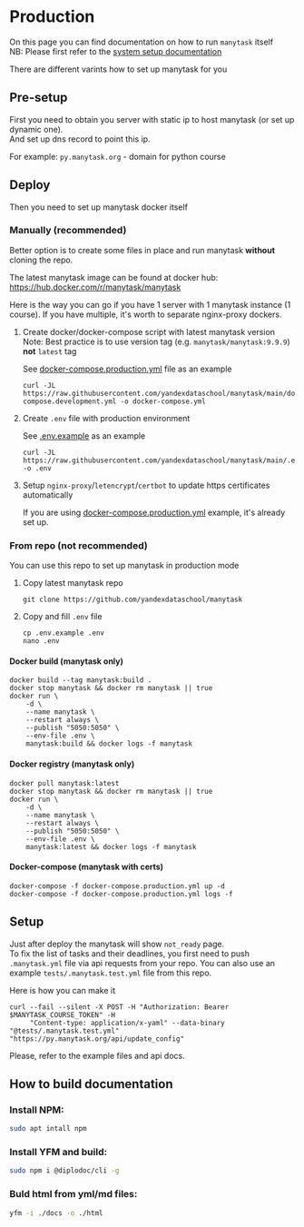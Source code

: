 # Production

On this page you can find documentation on how to run `manytask` itself  
NB: Please first refer to the [system setup documentation](./system_setup.md)


There are different varints how to set up manytask for you  


## Pre-setup 

First you need to obtain you server with static ip to host manytask (or set up dynamic one).  
And set up dns record to point this ip.  

For example: `py.manytask.org` - domain for python course


## Deploy 

Then you need to set up manytask docker itself 


### Manually (recommended) 

Better option is to create some files in place and run manytask **without** cloning the repo.

The latest manytask image can be found at docker hub: https://hub.docker.com/r/manytask/manytask

Here is the way you can go if you have 1 server with 1 manytask instance (1 course). If you have multiple, it's worth to separate nginx-proxy dockers.


1. Create docker/docker-compose script with latest manytask version  
   Note: Best practice is to use version tag (e.g. `manytask/manytask:9.9.9`) **not** `latest` tag

   See [docker-compose.production.yml](/docker-compose.production.yml) file as an example  
   ```shell
   curl -JL https://raw.githubusercontent.com/yandexdataschool/manytask/main/docker-compose.development.yml -o docker-compose.yml 
   ```

2. Create `.env` file with production environment  

   See [.env.example](../.env.example) as an example
   ```shell
   curl -JL https://raw.githubusercontent.com/yandexdataschool/manytask/main/.env.example -o .env
   ```

3. Setup `nginx-proxy`/`letencrypt`/`certbot` to update https certificates automatically  
   
   If you are using [docker-compose.production.yml](/docker-compose.production.yml) example, it's already set up.


### From repo (not recommended)

You can use this repo to set up manytask in production mode 

1. Copy latest manytask repo
    ```shell
    git clone https://github.com/yandexdataschool/manytask
    ```
   
2. Copy and fill `.env` file
    ```shell
    cp .env.example .env
    nano .env
    ```

#### Docker build (manytask only)
```shell
docker build --tag manytask:build .
docker stop manytask && docker rm manytask || true
docker run \
    -d \
    --name manytask \
    --restart always \
    --publish "5050:5050" \
    --env-file .env \
    manytask:build && docker logs -f manytask
```

#### Docker registry (manytask only)
```shell
docker pull manytask:latest
docker stop manytask && docker rm manytask || true
docker run \
    -d \
    --name manytask \
    --restart always \
    --publish "5050:5050" \
    --env-file .env \
    manytask:latest && docker logs -f manytask
```


#### Docker-compose (manytask with certs)
```shell
docker-compose -f docker-compose.production.yml up -d
docker-compose -f docker-compose.production.yml logs -f
```


## Setup 

Just after deploy the manytask will show `not_ready` page.  
To fix the list of tasks and their deadlines, you first need to push `.manytask.yml` file via api requests from your repo. You can also use an example `tests/.manytask.test.yml` file from this repo.

Here is how you can make it
```shell
curl --fail --silent -X POST -H "Authorization: Bearer $MANYTASK_COURSE_TOKEN" -H        
     "Content-type: application/x-yaml" --data-binary "@tests/.manytask.test.yml" "https://py.manytask.org/api/update_config"
```
Please, refer to the example files and api docs. 


## How to build documentation

### Install NPM:

```bash
sudo apt intall npm
```

### Install YFM and build:

```bash
sudo npm i @diplodoc/cli -g
```

### Buld html from yml/md files:

```bash
yfm -i ./docs -o ./html
```